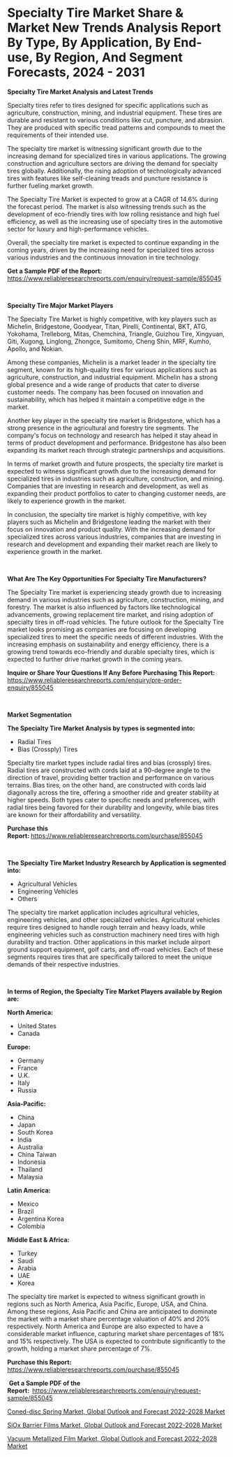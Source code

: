 <p><h1>Specialty Tire Market Share & Market New Trends Analysis Report By Type, By Application, By End-use, By Region, And Segment Forecasts, 2024 - 2031</h1></p><p><strong>Specialty Tire Market Analysis and Latest Trends</strong></p>
<p><p>Specialty tires refer to tires designed for specific applications such as agriculture, construction, mining, and industrial equipment. These tires are durable and resistant to various conditions like cut, puncture, and abrasion. They are produced with specific tread patterns and compounds to meet the requirements of their intended use.</p><p>The specialty tire market is witnessing significant growth due to the increasing demand for specialized tires in various applications. The growing construction and agriculture sectors are driving the demand for specialty tires globally. Additionally, the rising adoption of technologically advanced tires with features like self-cleaning treads and puncture resistance is further fueling market growth.</p><p>The Specialty Tire Market is expected to grow at a CAGR of 14.6% during the forecast period. The market is also witnessing trends such as the development of eco-friendly tires with low rolling resistance and high fuel efficiency, as well as the increasing use of specialty tires in the automotive sector for luxury and high-performance vehicles.</p><p>Overall, the specialty tire market is expected to continue expanding in the coming years, driven by the increasing need for specialized tires across various industries and the continuous innovation in tire technology.</p></p>
<p><strong>Get a Sample PDF of the Report:&nbsp;</strong> <a href="https://www.reliableresearchreports.com/enquiry/request-sample/855045">https://www.reliableresearchreports.com/enquiry/request-sample/855045</a></p>
<p>&nbsp;</p>
<p><strong>Specialty Tire Major Market Players</strong></p>
<p><p>The Specialty Tire Market is highly competitive, with key players such as Michelin, Bridgestone, Goodyear, Titan, Pirelli, Continental, BKT, ATG, Yokohama, Trelleborg, Mitas, Chemchina, Triangle, Guizhou Tire, Xingyuan, Giti, Xugong, Linglong, Zhongce, Sumitomo, Cheng Shin, MRF, Kumho, Apollo, and Nokian. </p><p>Among these companies, Michelin is a market leader in the specialty tire segment, known for its high-quality tires for various applications such as agriculture, construction, and industrial equipment. Michelin has a strong global presence and a wide range of products that cater to diverse customer needs. The company has been focused on innovation and sustainability, which has helped it maintain a competitive edge in the market.</p><p>Another key player in the specialty tire market is Bridgestone, which has a strong presence in the agricultural and forestry tire segments. The company's focus on technology and research has helped it stay ahead in terms of product development and performance. Bridgestone has also been expanding its market reach through strategic partnerships and acquisitions.</p><p>In terms of market growth and future prospects, the specialty tire market is expected to witness significant growth due to the increasing demand for specialized tires in industries such as agriculture, construction, and mining. Companies that are investing in research and development, as well as expanding their product portfolios to cater to changing customer needs, are likely to experience growth in the market.</p><p>In conclusion, the specialty tire market is highly competitive, with key players such as Michelin and Bridgestone leading the market with their focus on innovation and product quality. With the increasing demand for specialized tires across various industries, companies that are investing in research and development and expanding their market reach are likely to experience growth in the market.</p></p>
<p>&nbsp;</p>
<p><strong>What Are The Key Opportunities For Specialty Tire Manufacturers?</strong></p>
<p><p>The Specialty Tire market is experiencing steady growth due to increasing demand in various industries such as agriculture, construction, mining, and forestry. The market is also influenced by factors like technological advancements, growing replacement tire market, and rising adoption of specialty tires in off-road vehicles. The future outlook for the Specialty Tire market looks promising as companies are focusing on developing specialized tires to meet the specific needs of different industries. With the increasing emphasis on sustainability and energy efficiency, there is a growing trend towards eco-friendly and durable specialty tires, which is expected to further drive market growth in the coming years.</p></p>
<p><strong>Inquire or Share Your Questions If Any Before Purchasing This Report:</strong> <a href="https://www.reliableresearchreports.com/enquiry/pre-order-enquiry/855045">https://www.reliableresearchreports.com/enquiry/pre-order-enquiry/855045</a></p>
<p>&nbsp;</p>
<p><strong>Market Segmentation</strong></p>
<p><strong>The Specialty Tire Market Analysis by types is segmented into:</strong></p>
<p><ul><li>Radial Tires</li><li>Bias (Crossply) Tires</li></ul></p>
<p><p>Specialty tire market types include radial tires and bias (crossply) tires. Radial tires are constructed with cords laid at a 90-degree angle to the direction of travel, providing better traction and performance on various terrains. Bias tires, on the other hand, are constructed with cords laid diagonally across the tire, offering a smoother ride and greater stability at higher speeds. Both types cater to specific needs and preferences, with radial tires being favored for their durability and longevity, while bias tires are known for their affordability and versatility.</p></p>
<p><strong>Purchase this Report:&nbsp;</strong><a href="https://www.reliableresearchreports.com/purchase/855045">https://www.reliableresearchreports.com/purchase/855045</a></p>
<p>&nbsp;</p>
<p><strong>The Specialty Tire Market Industry Research by Application is segmented into:</strong></p>
<p><ul><li>Agricultural Vehicles</li><li>Engineering Vehicles</li><li>Others</li></ul></p>
<p><p>The specialty tire market application includes agricultural vehicles, engineering vehicles, and other specialized vehicles. Agricultural vehicles require tires designed to handle rough terrain and heavy loads, while engineering vehicles such as construction machinery need tires with high durability and traction. Other applications in this market include airport ground support equipment, golf carts, and off-road vehicles. Each of these segments requires tires that are specifically tailored to meet the unique demands of their respective industries.</p></p>
<p>&nbsp;</p>
<p><strong>In terms of Region, the Specialty Tire Market Players available by Region are:</strong></p>
<p>
    <p> <strong> North America: </strong>
        <ul>
            <li>United States</li>
            <li>Canada</li>
        </ul>
        </p> 
    <p> <strong> Europe: </strong>
        <ul>
            <li>Germany</li>
            <li>France</li>
            <li>U.K.</li>
            <li>Italy</li>
            <li>Russia</li>
        </ul>
        </p> 
    <p> <strong> Asia-Pacific: </strong>
        <ul>
            <li>China</li>
            <li>Japan</li>
            <li>South Korea</li>
            <li>India</li>
            <li>Australia</li>
            <li>China Taiwan</li>
            <li>Indonesia</li>
            <li>Thailand</li>
            <li>Malaysia</li>
        </ul>
        </p> 
    <p> <strong> Latin America: </strong>
        <ul>
            <li>Mexico</li>
            <li>Brazil</li>
            <li>Argentina Korea</li>
            <li>Colombia</li>
        </ul>
        </p> 
    <p> <strong> Middle East & Africa: </strong>
        <ul>
            <li>Turkey</li>
            <li>Saudi</li>
            <li>Arabia</li>
            <li>UAE</li>
            <li>Korea</li>
        </ul>
    </p>
    </p>
<p><p>The specialty tire market is expected to witness significant growth in regions such as North America, Asia Pacific, Europe, USA, and China. Among these regions, Asia Pacific and China are anticipated to dominate the market with a market share percentage valuation of 40% and 20% respectively. North America and Europe are also expected to have a considerable market influence, capturing market share percentages of 18% and 15% respectively. The USA is expected to contribute significantly to the growth, holding a market share percentage of 7%.</p></p>
<p><strong>Purchase this Report: </strong><a href="https://www.reliableresearchreports.com/purchase/855045">https://www.reliableresearchreports.com/purchase/855045</a></p>
<p>&nbsp;<strong>Get a Sample PDF of the Report:&nbsp;&nbsp;</strong><a href="https://www.reliableresearchreports.com/enquiry/request-sample/855045">https://www.reliableresearchreports.com/enquiry/request-sample/855045</a></p>
<p><strong></strong></p>
<p><p><a href="https://view.publitas.com/reportprime-1/coned-disc-spring-market-global-outlook-and-forecast-2022-2028-market-size-market-share-and-global-market-analysis-report-2023-2030/">Coned-disc Spring Market, Global Outlook and Forecast 2022-2028 Market</a></p><p><a href="https://view.publitas.com/reportprime-1/siox-barrier-films-market-global-outlook-and-forecast-2022-2028-market-size-market-share-and-global-market-analysis-report-2023-2030/">SiOx Barrier Films Market, Global Outlook and Forecast 2022-2028 Market</a></p><p><a href="https://view.publitas.com/reportprime-1/vacuum-metallized-film-market-global-outlook-and-forecast-2022-2028-market-size-growth-and-forecast-from-2023-2030/">Vacuum Metallized Film Market, Global Outlook and Forecast 2022-2028 Market</a></p></p>